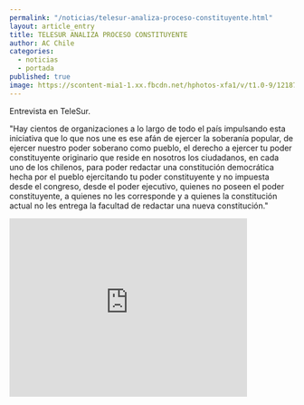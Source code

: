 ```yaml
---
permalink: "/noticias/telesur-analiza-proceso-constituyente.html"
layout: article_entry
title: TELESUR ANALIZA PROCESO CONSTITUYENTE
author: AC Chile
categories: 
  - noticias
  - portada
published: true
image: https://scontent-mia1-1.xx.fbcdn.net/hphotos-xfa1/v/t1.0-9/12187791_10207304599764866_7009451309361261656_n.jpg?oh=57270d30ae32728e710aec06be3416a3&oe=56CB7418
---
```

Entrevista en TeleSur.

"Hay cientos de organizaciones a lo largo de todo el país impulsando esta iniciativa que lo que nos une es ese afán de ejercer la soberanía popular, de ejercer nuestro poder soberano como pueblo, el derecho a ejercer tu poder constituyente originario que reside en nosotros los ciudadanos, en cada uno de los chilenos, para poder redactar una constitución democrática hecha por el pueblo ejercitando tu poder constituyente y no impuesta desde el congreso, desde el poder ejecutivo, quienes no poseen el poder constituyente, a quienes no les corresponde y a quienes la constitución actual no les entrega la facultad de redactar una nueva constitución."

<iframe width="420" height="315" src="https://www.youtube.com/embed/1V8pduwZSBo" frameborder="0" allowfullscreen></iframe>
